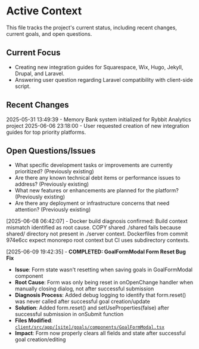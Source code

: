 # Active Context

This file tracks the project's current status, including recent changes, current goals, and open questions.

## Current Focus

- Creating new integration guides for Squarespace, Wix, Hugo, Jekyll, Drupal, and Laravel.
- Answering user question regarding Laravel compatibility with client-side script.

## Recent Changes

2025-05-31 13:49:39 - Memory Bank system initialized for Rybbit Analytics project
2025-06-06 23:18:00 - User requested creation of new integration guides for top priority platforms.

## Open Questions/Issues

- What specific development tasks or improvements are currently prioritized? (Previously existing)
- Are there any known technical debt items or performance issues to address? (Previously existing)
- What new features or enhancements are planned for the platform? (Previously existing)
- Are there any deployment or infrastructure concerns that need attention? (Previously existing)

[2025-06-08 06:42:07] - Docker build diagnosis confirmed: Build context mismatch identified as root cause. COPY shared ./shared fails because shared/ directory not present in ./server context. Dockerfiles from commit 974e6cc expect monorepo root context but CI uses subdirectory contexts.

[2025-06-09 19:42:35] - **COMPLETED: GoalFormModal Form Reset Bug Fix**

- **Issue**: Form state wasn't resetting when saving goals in GoalFormModal component
- **Root Cause**: Form was only being reset in onOpenChange handler when manually closing dialog, not after successful submission
- **Diagnosis Process**: Added debug logging to identify that form.reset() was never called after successful goal creation/update
- **Solution**: Added form.reset() and setUseProperties(false) after successful submission in onSubmit function
- **Files Modified**: [`client/src/app/[site]/goals/components/GoalFormModal.tsx`](client/src/app/[site]/goals/components/GoalFormModal.tsx:162)
- **Impact**: Form now properly clears all fields and state after successful goal creation/editing
